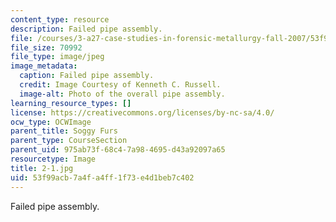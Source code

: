 ```yaml
---
content_type: resource
description: Failed pipe assembly.
file: /courses/3-a27-case-studies-in-forensic-metallurgy-fall-2007/53f99acb7a4fa4ff1f73e4d1beb7c402_2-1.jpg
file_size: 70992
file_type: image/jpeg
image_metadata:
  caption: Failed pipe assembly.
  credit: Image Courtesy of Kenneth C. Russell.
  image-alt: Photo of the overall pipe assembly.
learning_resource_types: []
license: https://creativecommons.org/licenses/by-nc-sa/4.0/
ocw_type: OCWImage
parent_title: Soggy Furs
parent_type: CourseSection
parent_uid: 975ab73f-68c4-7a98-4695-d43a92097a65
resourcetype: Image
title: 2-1.jpg
uid: 53f99acb-7a4f-a4ff-1f73-e4d1beb7c402
---
```

Failed pipe assembly.